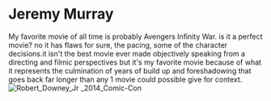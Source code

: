 # Jeremy Murray
My favorite movie of all time is probably Avengers Infinity War. is it a perfect movie? no it has flaws for sure, the pacing, 
some of the character decisions.it isn't the best movie ever made objectively speaking from a directing and filmic perspectives
but it's my favorite movie because of what it represents the culmination of years of build up and foreshadowing that goes back
far longer than any 1 movie could possible give for context. <br>
![Robert_Downey_Jr _2014_Comic-Con](https://github.com/user-attachments/assets/20245750-a9a2-4a2c-a25f-135f11c2eb81)
